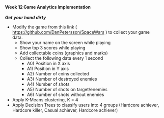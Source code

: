 **Week 12 Game Analytics Implementation** </br></br>
***Get your hand dirty*** </br>

- Modify the game from this link ( https://github.com/DanPetersson/SpaceWars ) to collect your game data.
  - Show your name on the screen while playing
  - Show top 3 scores while playing
  - Add collectable coins (graphics and marks)
  - Collect the following data every 1 second
    - A0) Position in X axis
    - A1) Position in Y axis
    - A2) Number of coins collected
    - A3) Number of destroyed enemies
    - A4) Number of shots
    - A5) Number of shots on target/enemies
    - A6) Number of shots without enemies
- Apply K-Means clustering, K = 4
- Apply Decision Trees to classify users into 4 groups (Hardcore achiever, Hardcore killer, Casual achiever, Hardcore achiever)
